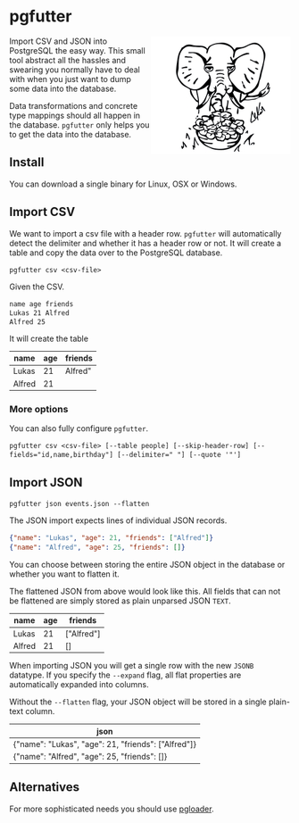 # pgfutter

<img align="right" alt="elephant" src="elephant.jpg" />

Import CSV and JSON into PostgreSQL the easy way.
This small tool abstract all the hassles and swearing you normally
have to deal with when you just want to dump some data into the database.

Data transformations and concrete type mappings should all happen in the
database. `pgfutter` only helps you to get the data into the database.


## Install

You can download a single binary for Linux, OSX or Windows.

## Import CSV

We want to import a csv file with a header row.
`pgfutter` will automatically detect the delimiter and whether it has
a header row or not. It will create a table and copy the data over to the
PostgreSQL database.

```
pgfutter csv <csv-file>
```

Given the CSV.

```
name age friends
Lukas 21 Alfred
Alfred 25 
```

It will create the table

name   | age | friends
-------|-----|--------
Lukas  | 21  | Alfred"
Alfred | 21  |

### More options

You can also fully configure `pgfutter`.

```
pgfutter csv <csv-file> [--table people] [--skip-header-row] [--fields="id,name,birthday"] [--delimiter=" "] [--quote '"']
```

## Import JSON

```
pgfutter json events.json --flatten
```

The JSON import expects lines of individual JSON records.

```json
{"name": "Lukas", "age": 21, "friends": ["Alfred"]}
{"name": "Alfred", "age": 25, "friends": []}
```

You can choose between storing the entire JSON object in the database or whether you want to flatten it.

The flattened JSON from above would look like this.
All fields that can not be flattened are simply stored as plain unparsed JSON `TEXT`.

name   | age | friends
-------|-----|--------
Lukas  | 21  | ["Alfred"]
Alfred | 21  | []

When importing JSON you will get a single row with the new `JSONB` datatype.
If you specify the `--expand` flag, all flat properties are automatically
expanded into columns.

Without the `--flatten` flag, your JSON object will be stored in a single plain-text column.

json                                                |
----------------------------------------------------|
{"name": "Lukas", "age": 21, "friends": ["Alfred"]} |
{"name": "Alfred", "age": 25, "friends": []}        |

## Alternatives

For more sophisticated needs you should use [pgloader](http://pgloader.io).
